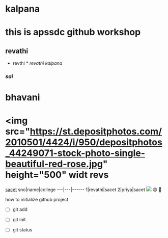 # kalpana
# this is apssdc github workshop
## revathi
* revthi *
*revathi*
_kalpana_
### *sai*
# bhavani
<img src="https://st.depositphotos.com/2010501/4424/i/950/depositphotos_44249071-stock-photo-single-beautiful-red-rose.jpg" height="500" widt
revs
=======
[sacet](http://sacet.ac.in)
sno|name|college
---|---|------
1|revathi|sacet
2|priya|sacet
<img src=https://images-na.ssl-images-amazon.com/images/I/81A%2BqqYaYFL._SX450_.jpg>
:smile:
:camel:


   how to initialize github project
-[ ] git add
-[ ] git init
-[ ] git status


